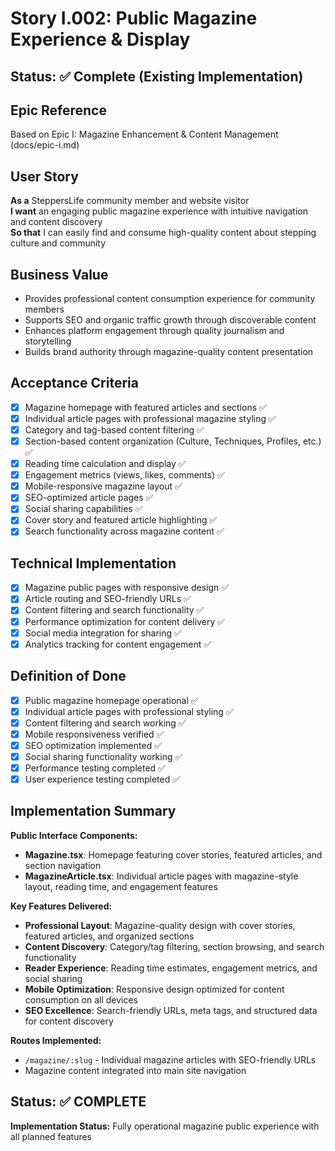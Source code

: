 # Story I.002: Public Magazine Experience & Display

## Status: ✅ Complete (Existing Implementation)

## Epic Reference
Based on Epic I: Magazine Enhancement & Content Management (docs/epic-i.md)

## User Story
**As a** SteppersLife community member and website visitor  
**I want** an engaging public magazine experience with intuitive navigation and content discovery  
**So that** I can easily find and consume high-quality content about stepping culture and community

## Business Value
- Provides professional content consumption experience for community members
- Supports SEO and organic traffic growth through discoverable content
- Enhances platform engagement through quality journalism and storytelling
- Builds brand authority through magazine-quality content presentation

## Acceptance Criteria
- [x] Magazine homepage with featured articles and sections ✅
- [x] Individual article pages with professional magazine styling ✅
- [x] Category and tag-based content filtering ✅
- [x] Section-based content organization (Culture, Techniques, Profiles, etc.) ✅
- [x] Reading time calculation and display ✅
- [x] Engagement metrics (views, likes, comments) ✅
- [x] Mobile-responsive magazine layout ✅
- [x] SEO-optimized article pages ✅
- [x] Social sharing capabilities ✅
- [x] Cover story and featured article highlighting ✅
- [x] Search functionality across magazine content ✅

## Technical Implementation
- [x] Magazine public pages with responsive design ✅
- [x] Article routing and SEO-friendly URLs ✅
- [x] Content filtering and search functionality ✅
- [x] Performance optimization for content delivery ✅
- [x] Social media integration for sharing ✅
- [x] Analytics tracking for content engagement ✅

## Definition of Done
- [x] Public magazine homepage operational ✅
- [x] Individual article pages with professional styling ✅
- [x] Content filtering and search working ✅
- [x] Mobile responsiveness verified ✅
- [x] SEO optimization implemented ✅
- [x] Social sharing functionality working ✅
- [x] Performance testing completed ✅
- [x] User experience testing completed ✅

## Implementation Summary

**Public Interface Components:**
- **Magazine.tsx**: Homepage featuring cover stories, featured articles, and section navigation
- **MagazineArticle.tsx**: Individual article pages with magazine-style layout, reading time, and engagement features

**Key Features Delivered:**
- **Professional Layout**: Magazine-quality design with cover stories, featured articles, and organized sections
- **Content Discovery**: Category/tag filtering, section browsing, and search functionality
- **Reader Experience**: Reading time estimates, engagement metrics, and social sharing
- **Mobile Optimization**: Responsive design optimized for content consumption on all devices
- **SEO Excellence**: Search-friendly URLs, meta tags, and structured data for content discovery

**Routes Implemented:**
- `/magazine/:slug` - Individual magazine articles with SEO-friendly URLs
- Magazine content integrated into main site navigation

## Status: ✅ COMPLETE
**Implementation Status:** Fully operational magazine public experience with all planned features